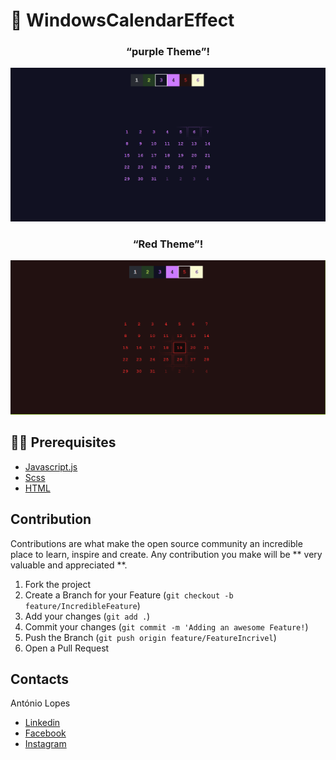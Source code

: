 # :rocket: WindowsCalendarEffect

<p align="center">
<h3 align="center">
   “purple Theme”!</h3>
  <a href="#">
  <img alt="Stargazers" src="/img.PNG">
  </a>
   <h3 align="center">
   “Red Theme”!</h3>
  <a href="#">
    <img alt="Stargazers" src="/img2.PNG">
  </a>
</p>

## ✋🏻 Prerequisites

- [Javascript.js](https://nodejs.org/en/)
- [Scss](https://www.postgresql.org/download/)
- [HTML](https://reactjs.org/docs/getting-started.html)

## Contribution

Contributions are what make the open source community an incredible place to learn, inspire and create. Any contribution you make will be ** very valuable and appreciated **.

1. Fork the project
2. Create a Branch for your Feature (`git checkout -b feature/IncredibleFeature`)
3. Add your changes (`git add .`)
4. Commit your changes (`git commit -m 'Adding an awesome Feature!`)
5. Push the Branch (`git push origin feature/FeatureIncrivel`)
6. Open a Pull Request

<!-- LICENSE -->

## Contacts

António Lopes

- [Linkedin](https://www.linkedin.com/in/ant%C3%B3nio-ferraz-lopes-448019178/)
- [Facebook](https://www.facebook.com/antonioferrazlopes.pdk/)
- [Instagram](https://www.instagram.com/antonio_dizzy/)
